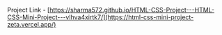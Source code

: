 Project Link - [https://sharma572.github.io/HTML-CSS-Project---HTML-CSS-Mini-Project---vlhva4xirtk7/](https://html-css-mini-project-zeta.vercel.app/)
